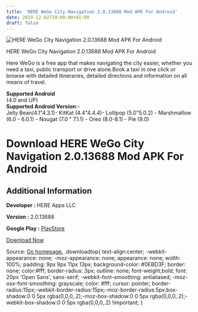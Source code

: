 ```yaml
---
title: 'HERE WeGo City Navigation 2.0.13688 Mod APK For Android'
date: 2019-12-02T19:00:00+01:00
draft: false
---
```


![HERE WeGo City Navigation 2.0.13688 Mod APK For Android](https://i1.wp.com/apkhome.net/wp-content/uploads/2019/12/HERE-WeGo-City-Navigation-2.0.13688-Mod.png "HERE WeGo City Navigation 2.0.13688 Mod APK For Android")

  

HERE WeGo City Navigation 2.0.13688 Mod APK For Android

Here WeGo is a free app that makes navigating the city easier, whether you need a taxi, public transport or drive alone.Book a taxi in one click or browse with detailed itineraries, detailed directions and information on all means of travel.

**Supported Android**  
{4.0 and UP}  
**Supported Android Version**:-  
Jelly Bean(4.1"4.3.1)- KitKat (4.4"4.4.4)- Lollipop (5.0"5.0.2) - Marshmallow (6.0 - 6.0.1) - Nougat (7.0 " 7.1.1) - Oreo (8.0-8.1) - Pie (9.0)

Download HERE WeGo City Navigation 2.0.13688 Mod APK For Android
================================================================

Additional Information
----------------------

**Developer :** HERE Apps LLC

**Version :** 2.0.13688

**Google Play :** [PlayStore](https://play.google.com/store/apps/details?id=com.here.app.maps)

  

[Download Now](https://store4app.co/post/here-wego-city-navigation-2-0-13688-mod-apk-for-android_1575309560)

  
Source: [Go homepage.](https://store4app.co/post/here-wego-city-navigation-2-0-13688-mod-apk-for-android_1575309560) .downloadtop{ text-align:center; -webkit-appearance: none; -moz-appearance: none; appearance: none; width: 100%; padding: 9px 9px 11px 13px; background-color: #0EBD3F; border: none; color:#fff; border-radius: 3px; outline: none; font-weight;bold; font: 20px 'Open Sans', sans-serif; -webkit-font-smoothing: antialiased; -moz-osx-font-smoothing: grayscale; color: #fff; cursor: pointer; border-radius:15px;-webkit-border-radius:15px;-moz-border-radius:5px;box-shadow:0 0 5px rgba(0,0,0,.2);-moz-box-shadow:0 0 5px rgba(0,0,0,.2);-webkit-box-shadow:0 0 5px rgba(0,0,0,.2) !important; }